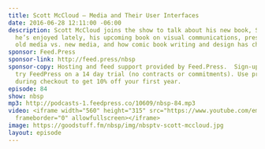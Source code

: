 ```yaml
---
title: Scott McCloud — Media and Their User Interfaces
date: 2016-06-28 12:11:00 -06:00
description: Scott McCloud joins the show to talk about his new book, Sculpture, movies
  he’s enjoyed lately, his upcoming book on visual communications, presentation styles,
  old media vs. new media, and how comic book writing and design has changed.
sponsor: Feed.Press
sponsor-link: http://feed.press/nbsp
sponsor-copy: Hosting and feed support provided by Feed.Press.  Sign-up today and
  try FeedPress on a 14 day trial (no contracts or commitments). Use promo code *nbsp*
  during checkout to get 10% off your first year.
episode: 84
show: nbsp
mp3: http://podcasts-1.feedpress.co/10609/nbsp-84.mp3
video: <iframe width="560" height="315" src="https://www.youtube.com/embed/BSG8L_06RGs"
  frameborder="0" allowfullscreen></iframe>
image: https://goodstuff.fm/nbsp/img/nbsptv-scott-mccloud.jpg
layout: episode
---
```


